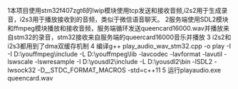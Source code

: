 1本项目使用stm32f407zgt6的lwip模块使用tcp发送和接收音频,i2s2用于生成录音，i2s3用于播放接收到的音频，类似于微信语音聊天。
2服务端使用SDL2模块和ffmpeg模块播放和接收音频，服务端循环发送queencard16000.wav并播放来自stm32的录音，stm32接收来自服务端的queercard16000音乐并播放
3 i2s2和i2s3都用到了dma双缓存机制
4 编译g++  play_audio_wav_stm32.cpp -o play -I  -I D:\youffmpeg\include -L D:\youffmpeg\lib -lavcodec -lavformat -lavutil -lswscale -lswresample  -I D:\yousdl2\include -L D:\yousdl2\bin -lSDL2  -lwsock32 -D__STDC_FORMAT_MACROS -std=c++11
5 运行playaudio.exe queencard.wav
